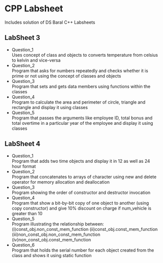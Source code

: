# CPP Labsheet
Includes solution of DS Baral C++ Labsheets

## LabSheet 3
* Question_1
<br>Uses concept of class and objects to converts temperature from celsius to kelvin and vice-versa
* Question_2
<br>Program that asks for numbers repeatedly and checks whether it is prime or not using the concept of classes and objects
* Question_3
<br>Program that sets and gets data members using functions within the classes
* Question_4
<br>Program to calculate the area and perimeter of circle, triangle and rectangle and display it using classes
* Question_5
<br>Program that passes the arguments like employee ID, total bonus and total overtime in a particular year of the employee and display it using classes

## LabSheet 4
* Question_1
<br>Program that adds two time objects and display it in 12 as well as 24 hour format
* Question_2
<br>Program that concatenates to arrays of character using new and delete operator for memory allocation and deallocation
* Question_3
<br>Program showing the order of constructor and destructor invocation
* Question_4
<br>Program that show a bit-by-bit copy of one object to another (using copy constructor) and give 10% discount on charge if num_vehicle is greater than 10
* Question_5
<br>Program illustrating the relationship between:  (i)const_obj.non_const_mem_function  (ii)const_obj.const_mem_function  (iii)non_const_obj.non_const_mem_function  (iv)non_const_obj.const_mem_function
* Question_6
<br>Program that holds the serial number for each object created from the class and shows it using static function
